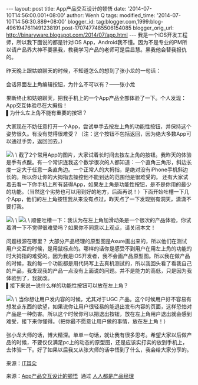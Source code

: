 --- layout: post title: App产品交互设计的顿悟 date:
'2014-07-10T14:56:00.001+08:00' author: Wenh Q tags: modified\_time:
'2014-07-10T14:56:30.889+08:00' blogger\_id:
tag:blogger.com,1999:blog-4961947611491238191.post-1707477485506154085
blogger\_orig\_url: http://binaryware.blogspot.com/2014/07/app.html ---
我是一个iOS开发工程师，所以我下面说的都是针对iOS
App，Android我不懂。因为不是专业的PM所以请产品界大神不要黑我，教我学习产品的老师可是后显慧。黑我他会替我报仇的。\
\
昨天晚上跟姑娘聊天的时候，不知道怎么的想到了张小龙的一句话：\
\
会话界面左上角编辑按钮，为什么不可以有？——张小龙\
\
果断终止和姑娘聊天，把我手机上的一个App产品全部体验了一下。个人发现：App交互体验尽在大拇指！\
▌为什么左上角不能有重要的按钮？\
\
大家现在不妨任意打开一个App，尝试单手去按左上角的功能性按钮，并保持这个姿势很久。有没有觉得很难受？（注：这个按钮不包括返回，因为绝大多数App可以通过手势，返回回去。）\
\
![](https://images-blogger-opensocial.googleusercontent.com/gadgets/proxy?url=http%3A%2F%2Fimage.woshipm.com%2Fwp-files%2F2014%2F07%2Fddf57cc1106933249c316448f8b44fe0.png&container=blogger&gadget=a&rewriteMime=image%2F*)\
\
截了2个常用App的图片，大家试着长时间去按左上角的按钮。我昨天的体验是手有点酸。有一个常识连我这个数学很次的人都知道：一个直角三角形，斜边长度一定大于任意一条直角边。一个正常人的大拇指，是绝对没有iPhone手机斜边长的。所以你让你的大拇指去操控他不能到达的范围他是很难受的。
还有大家试着去看一下你手机上所有装得App，如果左上角是功能性按钮，是不是你用的最少的功能。（当然这个劣势也可以用到好的地方，后面再说！）下面开始吐槽一下几个App，他们的左上角按钮我从来没有点过，昨天点了一下发现别有洞天，潇潇不要打我。\
\
![](https://images-blogger-opensocial.googleusercontent.com/gadgets/proxy?url=http%3A%2F%2Fimage.woshipm.com%2Fwp-files%2F2014%2F07%2F3edb180ac2385106addb26f625697bfe.png&container=blogger&gadget=a&rewriteMime=image%2F*)\
\
![](https://images-blogger-opensocial.googleusercontent.com/gadgets/proxy?url=http%3A%2F%2Fimage.woshipm.com%2Fwp-files%2F2014%2F07%2F604a56a0a20576b7b0c5a9d4ceeafafc.png&container=blogger&gadget=a&rewriteMime=image%2F*)\
\
顺便吐槽一下：我认为在左上角加滑动条是一个很次的产品体验，你试着滑一下不觉得很难受吗？如果你不同意以上观点，请关闭本文！\
\
问题根源在哪里？
大部分产品经理的原型图是Axure画出来的，所以他们在测试用户交互的时候，是用鼠标点的。哪样的话你是感受不到用户在用左上角的功能的时大拇指的难受的。因为我是iOS开发者，我不会画产品原型图。所以我在做产品的时候，我的每一个功能都是用代码写上去真机测试的，所以我回头看了看我自己的产品，我发现我的产品一点没有上面说的问题。并不是能力的高低，只是因为我体验到了，我就改。\
▌接下来说一说什么样的功能性按钮可以放在左上角？\
\
![](https://images-blogger-opensocial.googleusercontent.com/gadgets/proxy?url=http%3A%2F%2Fimage.woshipm.com%2Fwp-files%2F2014%2F07%2F69c728897cc1b32b9449fc0dac2d5d4f.png&container=blogger&gadget=a&rewriteMime=image%2F*)\
\
当你想让用户发内容的时候，尤其对于UGC
产品。这个时候用户好不容易有想发点东西的欲望，如果说你让用户很轻易的能退出发布内容的页面，这样恐怕对产品是一种伤害。所以这个时候你可以把退出按钮，放在左上角用户退出就会感到难受，接下来你懂得。（把你最不愿意让用户做的事情，放在左上角！）\
\
张小龙大师的话，博大精深。单单一句话，就让我有很多思考。希望大家以后做产品的时候，不要仅仅满足pc上的动态的原型图，还是应该实打实的放到手机上，去体验一下。好了如果以后我又从张大师的话中悟到了什么，我会给大家分享的。\
\
来源：[IT耳朵](http://www.iterduo.com/0708-jiaohusheji.html)
<div>

来源：[App产品交互设计的顿悟](http://www.woshipm.com/pd/93386.html)  通过 [人人都是产品经理](http://www.woshipm.com/)

</div>
